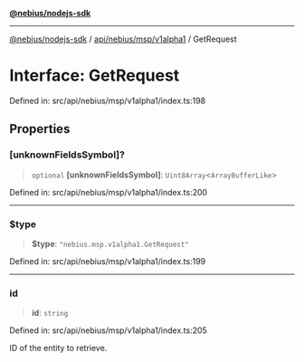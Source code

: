 [**@nebius/nodejs-sdk**](../../../../../README.md)

---

[@nebius/nodejs-sdk](../../../../../README.md) / [api/nebius/msp/v1alpha1](../README.md) / GetRequest

# Interface: GetRequest

Defined in: src/api/nebius/msp/v1alpha1/index.ts:198

## Properties

### \[unknownFieldsSymbol\]?

> `optional` **\[unknownFieldsSymbol\]**: `Uint8Array`\<`ArrayBufferLike`\>

Defined in: src/api/nebius/msp/v1alpha1/index.ts:200

---

### $type

> **$type**: `"nebius.msp.v1alpha1.GetRequest"`

Defined in: src/api/nebius/msp/v1alpha1/index.ts:199

---

### id

> **id**: `string`

Defined in: src/api/nebius/msp/v1alpha1/index.ts:205

ID of the entity to retrieve.
